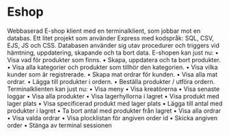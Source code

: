 # Eshop
Webbaserad E-shop klient med en terminalklient, som jobbar mot en databas.
Ett litet projekt som använder Express med kodspråk: SQL, CSV, EJS, JS och CSS.
Databasen använder sig utav procedurer och triggers vid hämtning, uppdatering, skapande och ta bort data.
E-shopen kan just nu:
•	Visa vad för produkter som finns.
•	Skapa, uppdatera och ta bort produkter.
•	Visa alla kategorier och produkter som tillhör den kategorien.
•	Visa vilka kunder som är registrerade.
•	Skapa mat ordrar för kunden.
•	Visa alla mat ordrar.
•	Lägga till produkter i ordern.
•	Beställa produkter / utföra ordern.
Terminalklienten kan just nu:
•	Visa meny
•	Visa kreatörerna
•	Visa senaste loggar
•	Visa alla produkter
•	Visa lagerhyllorna i lagret
•	Visa produkt med lager plats
•	Visa specificerad produkt med lager plats
•	Lägga till antal med produkter i lagret
•	Ta bort antal med produkter från lagret
•	Visa alla ordrar
•	Visa valda ordrar
•	Visa plocklistan för angiven order id
•	Skicka angiven order
•	Stänga av terminal sessionen
